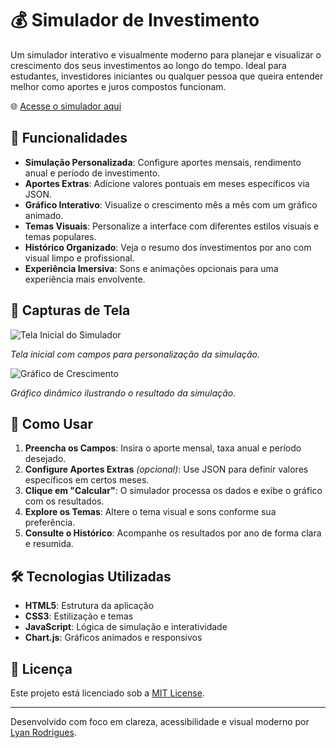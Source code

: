 # 💰 Simulador de Investimento

Um simulador interativo e visualmente moderno para planejar e visualizar o crescimento dos seus investimentos ao longo do tempo. Ideal para estudantes, investidores iniciantes ou qualquer pessoa que queira entender melhor como aportes e juros compostos funcionam.

🌐 [Acesse o simulador aqui](https://lyanrodrigues.github.io/TestesGpt/)
## 🎯 Funcionalidades

- **Simulação Personalizada**: Configure aportes mensais, rendimento anual e período de investimento.
- **Aportes Extras**: Adicione valores pontuais em meses específicos via JSON.
- **Gráfico Interativo**: Visualize o crescimento mês a mês com um gráfico animado.
- **Temas Visuais**: Personalize a interface com diferentes estilos visuais e temas populares.
- **Histórico Organizado**: Veja o resumo dos investimentos por ano com visual limpo e profissional.
- **Experiência Imersiva**: Sons e animações opcionais para uma experiência mais envolvente.

## 📸 Capturas de Tela

![Tela Inicial do Simulador](https://raw.githubusercontent.com/LyanRodrigues/TestesGpt/main/assets/tela-inicial.png)

*Tela inicial com campos para personalização da simulação.*

![Gráfico de Crescimento](https://raw.githubusercontent.com/LyanRodrigues/TestesGpt/main/assets/grafico-crescimento.png)

*Gráfico dinâmico ilustrando o resultado da simulação.*

## 🚀 Como Usar

1. **Preencha os Campos**: Insira o aporte mensal, taxa anual e período desejado.
2. **Configure Aportes Extras** *(opcional)*: Use JSON para definir valores específicos em certos meses.
3. **Clique em "Calcular"**: O simulador processa os dados e exibe o gráfico com os resultados.
4. **Explore os Temas**: Altere o tema visual e sons conforme sua preferência.
5. **Consulte o Histórico**: Acompanhe os resultados por ano de forma clara e resumida.

## 🛠️ Tecnologias Utilizadas

- **HTML5**: Estrutura da aplicação
- **CSS3**: Estilização e temas
- **JavaScript**: Lógica de simulação e interatividade
- **Chart.js**: Gráficos animados e responsivos

## 📄 Licença

Este projeto está licenciado sob a [MIT License](https://opensource.org/licenses/MIT).

---

Desenvolvido com foco em clareza, acessibilidade e visual moderno por [Lyan Rodrigues](https://github.com/LyanRodrigues).
